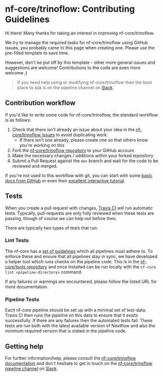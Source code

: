 # nf-core/trinoflow: Contributing Guidelines

Hi there! Many thanks for taking an interest in improving nf-core/trinoflow.

We try to manage the required tasks for nf-core/trinoflow using GitHub issues, you probably came to this page when creating one. Please use the pre-filled template to save time.

However, don't be put off by this template - other more general issues and suggestions are welcome! Contributions to the code are even more welcome ;)

> If you need help using or modifying nf-core/trinoflow then the best place to ask is on the pipeline channel on [Slack](https://nf-co.re/join/slack/).



## Contribution workflow
If you'd like to write some code for nf-core/trinoflow, the standard workflow
is as follows:

1. Check that there isn't already an issue about your idea in the
   [nf-core/trinoflow issues](https://github.com/nf-core/trinoflow/issues) to avoid
   duplicating work.
    * If there isn't one already, please create one so that others know you're working on this
2. Fork the [nf-core/trinoflow repository](https://github.com/nf-core/trinoflow) to your GitHub account
3. Make the necessary changes / additions within your forked repository
4. Submit a Pull Request against the `dev` branch and wait for the code to be reviewed and merged.

If you're not used to this workflow with git, you can start with some [basic docs from GitHub](https://help.github.com/articles/fork-a-repo/) or even their [excellent interactive tutorial](https://try.github.io/).


## Tests
When you create a pull request with changes, [Travis CI](https://travis-ci.org/) will run automatic tests.
Typically, pull-requests are only fully reviewed when these tests are passing, though of course we can help out before then.

There are typically two types of tests that run:

### Lint Tests
The nf-core has a [set of guidelines](https://nf-co.re/developers/guidelines) which all pipelines must adhere to.
To enforce these and ensure that all pipelines stay in sync, we have developed a helper tool which runs checks on the pipeline code. This is in the [nf-core/tools repository](https://github.com/nf-core/tools) and once installed can be run locally with the `nf-core lint <pipeline-directory>` command.

If any failures or warnings are encountered, please follow the listed URL for more documentation.

### Pipeline Tests
Each nf-core pipeline should be set up with a minimal set of test-data.
Travis CI then runs the pipeline on this data to ensure that it exists successfully.
If there are any failures then the automated tests fail.
These tests are run both with the latest available version of Nextflow and also the minimum required version that is stated in the pipeline code.

## Getting help
For further information/help, please consult the [nf-core/trinoflow documentation](https://github.com/nf-core/trinoflow#documentation) and don't hesitate to get in touch on the [nf-core/trinoflow pipeline channel](https://nfcore.slack.com/channels/nf-core/trinoflow) on [Slack](https://nf-co.re/join/slack/).
